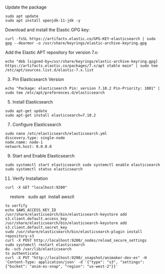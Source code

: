   
Update the package
 ```
sudo apt update 
sudo apt install openjdk-11-jdk -y
```
Download and install the Elastic GPG key:
```
curl -fsSL https://artifacts.elastic.co/GPG-KEY-elasticsearch | sudo gpg --dearmor -o /usr/share/keyrings/elastic-archive-keyring.gpg
```

Add the Elastic APT repository for version 7.x:
```
echo "deb [signed-by=/usr/share/keyrings/elastic-archive-keyring.gpg] https://artifacts.elastic.co/packages/7.x/apt stable main" | sudo tee /etc/apt/sources.list.d/elastic-7.x.list
```

3. Pin Elasticsearch Version
```
echo "Package: elasticsearch Pin: version 7.10.2 Pin-Priority: 1001" | sudo tee /etc/apt/preferences.d/elasticsearch
```

5. Install Elasticsearch
```
sudo apt-get update 
sudo apt-get install elasticsearch=7.10.2
```

7. Configure Elasticsearch

```
sudo nano /etc/elasticsearch/elasticsearch.yml
discovery.type: single-node
node.name: node-1
network.host: 0.0.0.0
```

9. Start and Enable Elasticsearch
```    
sudo systemctl start elasticsearch sudo systemctl enable elasticsearch
sudo systemctl status elasticsearch
```

11. Verify Installation
```
curl -X GET "localhost:9200"
```
 
 
restore
 
sudo apt  install awscli
 
```  
to verfify
echo $AWS_ACCESS_KEY_ID
/usr/share/elasticsearch/bin/elasticsearch-keystore add s3.client.default.access_key
/usr/share/elasticsearch/bin/elasticsearch-keystore add s3.client.default.secret_key
sudo /usr/share/elasticsearch/bin/elasticsearch-plugin install repository-s3
curl -X POST http://localhost:9200/_nodes/reload_secure_settings
sudo systemctl restart elasticsearch
du -sch /var/lib/elasticsearch
to authenticate
curl -X PUT "http://localhost:9200/_snapshot/animaker-dev-es" -H 'Content-Type: application/json' -d '{"type": "s3", "settings": {"bucket": "anim-es-snap", "region": "us-west-2"}}'
```


